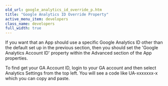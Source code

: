 ```yaml
---
old_url: google_analytics_id_override_p.htm
title: "Google Analytics ID Override Property"
active_menu_item: developers
class_name: developers
full_width: true
---
```



If you want that an App should use a specific Google Analytics ID other than the default set up in the previous section, then you should set the 'Google Analytics Account ID' property within the Advanced section of the App properties.

To find get your GA Account ID, login to your GA account and then select Analytics Settings from the top left. You will see a code like UA-xxxxxxx-x which you can copy and paste.

